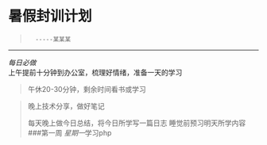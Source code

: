 暑假封训计划
==========
>       -----某某某                          
---------
*每日必做*
<br>上午提前十分钟到办公室，梳理好情绪，准备一天的学习</br>
>午休20-30分钟，剩余时间看书或学习

>晚上技术分享，做好笔记
>
>每天晚上做今日总结，将今日所学写一篇日志
>睡觉前预习明天所学内容
###第一周
*星期一*学习php

